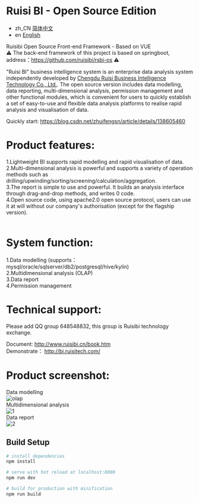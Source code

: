 # Ruisi BI - Open Source Edition

- zh_CN [简体中文](README.md)
- en [English](README_en.md)

Ruisibi Open Source Front-end Framework - Based on VUE  <br/>
⚠️ The back-end framework of this project is based on springboot, address：https://github.com/ruisibi/rsbi-os  ⚠️<br/>

"Ruisi BI" business intelligence system is an enterprise data analysis system independently developed by [Chengdu Ruisi Business Intelligence Technology Co., Ltd.](https://www.ruisitech.com). The open source version includes data modelling, data reporting, multi-dimensional analysis, permission management and other functional modules, which is convenient for users to quickly establish a set of easy-to-use and flexible data analysis platforms to realise rapid analysis and visualisation of data. <br>

Quickly start: https://blog.csdn.net/zhuifengsn/article/details/138605460  <br>

# Product features: <br>
1.Lightweight BI supports rapid modelling and rapid visualisation of data. <br> 
2.Multi-dimensional analysis is powerful and supports a variety of operation methods such as drilling/upwinding/sorting/screening/calculation/aggregation.<br>
3.The report is simple to use and powerful. It builds an analysis interface through drag-and-drop methods, and writes 0 code. <br>
4.Open source code, using apache2.0 open source protocol, users can use it at will without our company's authorisation (except for the flagship version). <br>
  
# System function:<br>
1.Data modelling (supports：mysql/oracle/sqlserver/db2/postgresql/hive/kylin) <br>
2.Multidimensional analysis (OLAP) <br>
3.Data report <br>
4.Permission management  <br>

# Technical support:<br/>
Please add QQ group 648548832, this group is Ruisibi technology exchange.<br/>
<p/>

Document: http://www.ruisibi.cn/book.htm <br/>
Demonstrate： http://bi.ruisitech.com/  <br/>
<p/>

# Product screenshot:<br/>
Data modelling<br/>
![olap](https://www.ruisitech.com/img/3461099639.png?v4)  <br/>
Multidimensional analysis<br/>
![1](https://www.ruisitech.com/img/173641763.png?v5)  <br/>
Data report<br/>
![2](https://www.ruisitech.com/img/1693025478.png?v3)  <br/>

## Build Setup

``` bash
# install dependencies
npm install

# serve with hot reload at localhost:8080
npm run dev

# build for production with minification
npm run build
```
